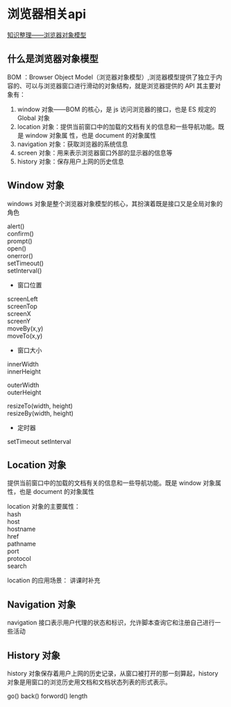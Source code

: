 # 浏览器相关api
[知识整理——浏览器对象模型](https://segmentfault.com/a/1190000014212576)

## 什么是浏览器对象模型
BOM ：Browser Object Model（浏览器对象模型）,浏览器模型提供了独立于内容的、可以与浏览器窗口进行滑动的对象结构，就是浏览器提供的 API
其主要对象有：
1. window 对象——BOM 的核心，是 js 访问浏览器的接口，也是 ES 规定的 Global 对象
2. location 对象：提供当前窗口中的加载的文档有关的信息和一些导航功能。既是 window 对象属 性，也是 document 的对象属性
3. navigation 对象：获取浏览器的系统信息
4. screen 对象：用来表示浏览器窗口外部的显示器的信息等
5. history 对象：保存用户上网的历史信息

## Window 对象
windows 对象是整个浏览器对象模型的核心，其扮演着既是接口又是全局对象的角色

alert()	  
confirm()  
prompt()  
open()	  
onerror()  
setTimeout()  
setInterval()  


- 窗口位置

screenLeft  
screenTop  
screenX	  
screenY	  
moveBy(x,y)  
moveTo(x,y)  


- 窗口大小

innerWidth  
innerHeight	  
  
outerWidth  
outerHeight	  
  
resizeTo(width, height)  
resizeBy(width, height)  

- 定时器

setTimeout
setInterval

## Location 对象
提供当前窗口中的加载的文档有关的信息和一些导航功能。既是 window 对象属性，也是 document 的对象属性

location 对象的主要属性：  
hash  
host  
hostname  
href  
pathname  
port  
protocol  
search  

location 的应用场景： 讲课时补充



## Navigation 对象
navigation 接口表示用户代理的状态和标识，允许脚本查询它和注册自己进行一些活动


## History 对象
history 对象保存着用户上网的历史记录，从窗口被打开的那一刻算起，history 对象是用窗口的浏览历史用文档和文档状态列表的形式表示。

go()
back()
forword()
length
